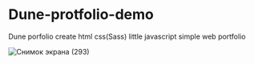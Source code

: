 # Dune-protfolio-demo
Dune porfolio create html css(Sass) little javascript
simple web portfolio


![Снимок экрана (293)](https://user-images.githubusercontent.com/85181067/188454917-ef46971c-06b0-448d-8e17-50922d83b9b6.png)
